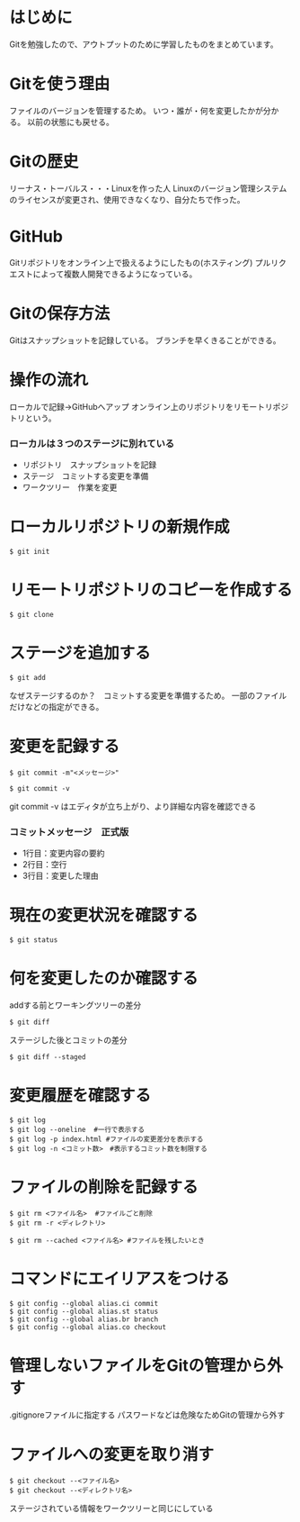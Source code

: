 # はじめに
Gitを勉強したので、アウトプットのために学習したものをまとめています。

# Gitを使う理由
ファイルのバージョンを管理するため。
いつ・誰が・何を変更したかが分かる。
以前の状態にも戻せる。

# Gitの歴史
リーナス・トーバルス・・・Linuxを作った人
Linuxのバージョン管理システムのライセンスが変更され、使用できなくなり、自分たちで作った。

# GitHub
Gitリポジトリをオンライン上で扱えるようにしたもの(ホスティング)
プルリクエストによって複数人開発できるようになっている。

# Gitの保存方法
Gitはスナップショットを記録している。
ブランチを早くきることができる。

# 操作の流れ
ローカルで記録→GitHubへアップ
オンライン上のリポジトリをリモートリポジトリという。

### ローカルは３つのステージに別れている
* リポジトリ　スナップショットを記録
* ステージ　コミットする変更を準備
* ワークツリー　作業を変更

# ローカルリポジトリの新規作成
```linux:ターミナル
$ git init
```
# リモートリポジトリのコピーを作成する
```linux:ターミナル
$ git clone
```

# ステージを追加する
```linux:ターミナル
$ git add 
```
なぜステージするのか？　コミットする変更を準備するため。
一部のファイルだけなどの指定ができる。

# 変更を記録する
```linux:ターミナル
$ git commit -m"<メッセージ>" 
```
```linux:ターミナル
$ git commit -v 
```
git commit -v はエディタが立ち上がり、より詳細な内容を確認できる

### コミットメッセージ　正式版
* 1行目：変更内容の要約
* 2行目：空行
* 3行目：変更した理由

# 現在の変更状況を確認する
```linux:ターミナル
$ git status
```

# 何を変更したのか確認する
addする前とワーキングツリーの差分
```linux:ターミナル
$ git diff
```

ステージした後とコミットの差分
```linux:ターミナル
$ git diff --staged
```

# 変更履歴を確認する
```linux:ターミナル
$ git log 
$ git log --oneline  #一行で表示する
$ git log -p index.html #ファイルの変更差分を表示する
$ git log -n <コミット数>　#表示するコミット数を制限する
```

# ファイルの削除を記録する
```linux:ターミナル
$ git rm <ファイル名>  #ファイルごと削除
$ git rm -r <ディレクトリ>

$ git rm --cached <ファイル名> #ファイルを残したいとき
```
# コマンドにエイリアスをつける
```linux:ターミナル
$ git config --global alias.ci commit
$ git config --global alias.st status
$ git config --global alias.br branch
$ git config --global alias.co checkout
```

# 管理しないファイルをGitの管理から外す
.gitignoreファイルに指定する
パスワードなどは危険なためGitの管理から外す

# ファイルへの変更を取り消す
```linux:ターミナル
$ git checkout --<ファイル名>
$ git checkout --<ディレクトリ名>
```
ステージされている情報をワークツリーと同じにしている

